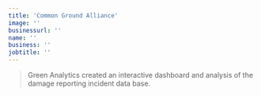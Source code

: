 ```yaml
---
title: 'Common Ground Alliance'
image: ''
businessurl: ''
name: ''
business: ''
jobtitle: ''
---
```


> Green Analytics created an interactive dashboard and analysis of the damage reporting incident data base.